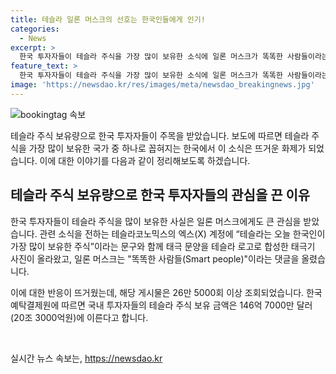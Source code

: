 ```yaml
---
title: 테슬라 일론 머스크의 선호는 한국인들에게 인기!
categories:
  - News
excerpt: >
  한국 투자자들이 테슬라 주식을 가장 많이 보유한 소식에 일론 머스크가 똑똑한 사람들이라는 반응을 보였다. 이는 10일에도 테슬라 주가가 3.71% 상승하며 한국 투자자들의 관심을 끌었다. 현재 한국 투자자들의 테슬라 주식 보유 금액은 약 20조 3000억원에 이르고 있으며, 일론 머스크의 반응을 통해 관심이 집중되고 있다.
feature_text: >
  한국 투자자들이 테슬라 주식을 가장 많이 보유한 소식에 일론 머스크가 똑똑한 사람들이라는 반응을 보였다. 이는 10일에도 테슬라 주가가 3.71% 상승하며 한국 투자자들의 관심을 끌었다. 현재 한국 투자자들의 테슬라 주식 보유 금액은 약 20조 3000억원에 이르고 있으며, 일론 머스크의 반응을 통해 관심이 집중되고 있다.
image: 'https://newsdao.kr/res/images/meta/newsdao_breakingnews.jpg'
---
```


<p><img src="https://newsdao.kr/res/images/meta/newsdao_breakingnews.jpg" alt="bookingtag 속보" /></p>

<p>테슬라 주식 보유량으로 한국 투자자들이 주목을 받았습니다. 보도에 따르면 테슬라 주식을 가장 많이 보유한 국가 중 하나로 꼽혀지는 한국에서 이 소식은 뜨거운 화제가 되었습니다. 이에 대한 이야기를 다음과 같이 정리해보도록 하겠습니다.</p>

<h2 data-ke-size="size26">테슬라 주식 보유량으로 한국 투자자들의 관심을 끈 이유</h2>

<p>한국 투자자들이 테슬라 주식을 많이 보유한 사실은 일론 머스크에게도 큰 관심을 받았습니다. 관련 소식을 전하는 테슬라코노믹스의 엑스(X) 계정에 “테슬라는 오늘 한국인이 가장 많이 보유한 주식”이라는 문구와 함께 태극 문양을 테슬라 로고로 합성한 태극기 사진이 올라왔고, 일론 머스크는 "똑똑한 사람들(Smart people)"이라는 댓글을 올렸습니다. </p>

<p>이에 대한 반응이 뜨거웠는데, 해당 게시물은 26만 5000회 이상 조회되었습니다. 한국예탁결제원에 따르면 국내 투자자들의 테슬라 주식 보유 금액은 146억 7000만 달러(20조 3000억원)에 이른다고 합니다.</p>

<p data-ke-size="size16">&nbsp;</p>
실시간 뉴스 속보는, <a href="https://newsdao.kr" rel="dofollow">https://newsdao.kr</a>


